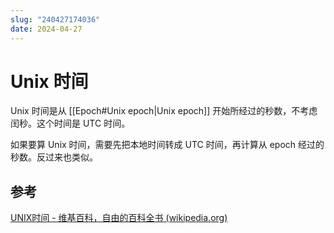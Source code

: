 ```yaml
---
slug: "240427174036"
date: 2024-04-27
---
```


# Unix 时间


Unix 时间是从 [[Epoch#Unix epoch|Unix epoch]] 开始所经过的秒数，不考虑闰秒。这个时间是 UTC 时间。

如果要算 Unix 时间，需要先把本地时间转成 UTC 时间，再计算从 epoch 经过的秒数。反过来也类似。

## 参考

[UNIX时间 - 维基百科，自由的百科全书 (wikipedia.org)](https://zh.wikipedia.org/wiki/UNIX%E6%97%B6%E9%97%B4)
